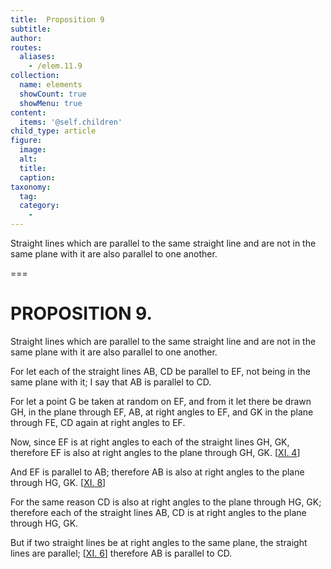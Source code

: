 ```yaml
---
title:  Proposition 9
subtitle: 
author:
routes:
  aliases:
    - /elem.11.9
collection:
  name: elements
  showCount: true
  showMenu: true
content:
  items: '@self.children'
child_type: article
figure:
  image:
  alt:
  title:
  caption:
taxonomy:
  tag:
  category:
    - 
---
```


<p>
       <hi rend="ital">Straight lines which are parallel to the same straight line and are not in the same plane with it are also parallel to one another.</hi>
      </p>

===

<h1>PROPOSITION 9.</h1>
<p>
       <span class="ital">Straight lines which are parallel to the same straight line and are not in the same plane with it are also parallel to one another.</span>
      </p>

<p>For let each of the straight lines <span class="ital">AB</span>, <span class="ital">CD</span> be parallel to <span class="ital">EF</span>, not being in the same plane with it; I say that <span class="ital">AB</span> is parallel to <span class="ital">CD</span>. 
      </p>

<p>For let a point <span class="ital">G</span> be taken at random on <span class="ital">EF</span>, and from it let there be drawn <span class="ital">GH</span>, in the plane through <span class="ital">EF</span>, <span class="ital">AB</span>, at right angles to <span class="ital">EF</span>, and <span class="ital">GK</span> in the plane through <span class="ital">FE</span>, <span class="ital">CD</span> again at right angles to <span class="ital">EF</span>. </p>

<p>Now, since <span class="ital">EF</span> is at right angles to each of the straight lines <span class="ital">GH</span>, <span class="ital">GK</span>, therefore <span class="ital">EF</span> is also at right angles to the plane through <span class="ital">GH</span>, <span class="ital">GK</span>. [<a href="/elem.11.4">XI. 4</a>] </p>

<p>And <span class="ital">EF</span> is parallel to <span class="ital">AB</span>; therefore <span class="ital">AB</span> is also at right angles to the plane through <span class="ital">HG</span>, <span class="ital">GK</span>. [<a href="/elem.11.8">XI. 8</a>] </p>

<p>For the same reason <span class="ital">CD</span> is also at right angles to the plane through <span class="ital">HG</span>, <span class="ital">GK</span>; therefore each of the straight lines <span class="ital">AB</span>, <span class="ital">CD</span> is at right angles to the plane through <span class="ital">HG</span>, <span class="ital">GK</span>. </p>

<p>But if two straight lines be at right angles to the same plane, the straight lines are parallel; [<a href="/elem.11.6">XI. 6</a>] therefore <span class="ital">AB</span> is parallel to <span class="ital">CD</span>.</p>
